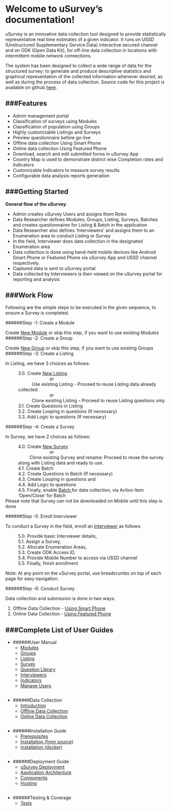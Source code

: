 Welcome to uSurvey’s documentation!
========
uSurvey is an innovative data collection tool designed to provide statistically representative real time estimates of a given indicator. It runs on USSD (Unstructured Supplementary Service Data) interactive secured channel and on ODK (Open Data Kit), for off-line data collection in locations with intermittent mobile network connections.

The system has been designed to collect a wide range of data for the structured survey; to generate and produce descriptive statistics and graphical representation of the collected information whenever desired, as well as during the process of data collection.
Source code for this project is available on github [here](https://github.com/unicefuganda/uSurvey/ "github repo").

###Features
------

* Admin management portal
* Classification of surveys using Modules
* Classification of population using Groups
* Highly customizable Listings and Surveys
* Preview questionnaire before go-live
* Offline data collection Using Smart Phone
* Online data collection Using Featured Phone
* Download, search and edit submitted forms in uSurvey App
* Country Map is used to demonstrate district wise Completion rates and Indicators 
* Customizable Indicators to measure survey results
* Configurable data analysis reports generation

###Getting Started
------
**General flow of the uSurvey**:

* Admin creates uSurvey Users and assigns them Roles
* Data Researcher defines Modules, Groups, Listing, Surveys, Batches and creates questionnaires for Listing & Batch in the application
* Data Researcher also defines ‘Interviewers’ and assigns them to an Enumeration area to conduct Listing or Survey
* In the field, Interviewer does data collection in the designated Enumeration area
* Data collection is done using hand-held mobile devices like Android Smart Phone or Featured Phone via uSurvey App and USSD channel respectively.
* Captured data is sent to uSurvey portal
* Data collected by Interviewers is then viewed on the uSurvey portal for reporting and analysis

###Work Flow
------
Following are the simple steps to be executed in the given sequence, to ensure a Survey is completed.

######Step -1: Create a Module

Create [New Module](./User_Guides.md#modules) or skip this step, if you want to use existing Modules
######Step -2: Create a Group

Create [New Group](./User_Guides.md#groups) or skip this step, if you want to use existing Groups
######Step -3: Create a Listing 

In Listing, we have 3 choices as follows:

<dl>
<dd>3.0. Create <a href="./User_Guides/#listing">New Listing</a><br>
   &nbsp&nbsp&nbsp&nbsp&nbsp&nbsp&nbsp&nbsp&nbsp&nbsp&nbsp&nbsp&nbsp&nbsp&nbsp&nbsp&nbsp&nbsp&nbsp&nbsp&nbsp&nbsp&nbsp&nbsp or <br>
         &nbsp&nbsp&nbsp&nbsp&nbsp&nbsp&nbsp&nbsp&nbsp&nbsp Use existing Listing - Proceed to reuse Listing data already collected <br>  
   &nbsp&nbsp&nbsp&nbsp&nbsp&nbsp&nbsp&nbsp&nbsp&nbsp&nbsp&nbsp&nbsp&nbsp&nbsp&nbsp&nbsp&nbsp&nbsp&nbsp&nbsp&nbsp&nbsp&nbsp or<br>
         &nbsp&nbsp&nbsp&nbsp&nbsp&nbsp&nbsp&nbsp&nbsp&nbsp Clone existing Listing – Proceed to reuse Listing questions only<br>
</dd>
<dd>3.1. Create Questions in Listing</dd>
<dd>3.2. Create Looping in questions (If necessary)</dd>
<dd>3.3. Add Logic to questions (If necessary)</dd>
</dl>

######Step -4: Create a Survey

In Survey, we have 2 choices as follows:


<dl>
  <dd>4.0. Create <a href="./User_Guides/#create-survey">New Survey</a><br>
 &nbsp&nbsp&nbsp&nbsp&nbsp&nbsp&nbsp&nbsp&nbsp&nbsp&nbsp&nbsp&nbsp&nbsp&nbsp&nbsp&nbsp&nbsp&nbsp&nbsp&nbsp&nbsp&nbsp&nbsp or <br>
          &nbsp&nbsp&nbsp&nbsp&nbsp&nbsp&nbsp&nbsp Clone existing Survey and rename: Proceed to reuse the survey along with Listing data and ready to use.<br>

</dd>
  <dd>4.1. Create Batch</dd>
  <dd>4.2. Create Questions in Batch (If necessary)</dd>
  <dd>4.3. Create Looping in questions and</dd>
  <dd>4.4. Add Logic to questions</dd>
  <dd>4.5. Finally, enable <a href="./User_Guides/#enable-batch">Batch </a> for data collection, via Action Item ‘Open/Close’ for Batch</dd>
     Please note that Survey can not be downloaded on Mobile until this step is done
</dl>

######Step -5: Enroll Interviewer

To conduct a Survey in the field, enroll an [Interviewer](./User_Guides.md#interviewer) as follows:

<dl>
   <dd>5.0. Provide basic Interviewer details,</dd>
   <dd>5.1. Assign a Survey,</dd>
   <dd>5.2. Allocate Enumeration Areas,</dd>
   <dd>5.3. Create ODK Access ID,</dd>
   <dd>5.4. Provide Mobile Number to access via USSD channel</dd>
   <dd>5.5. Finally, finish enrollment</dd>
</dl>
Note: At any point on the uSurvey portal, use breadcrumbs on top of each page for easy navigation.

######Step -6: Conduct Survey

Data collection and submission is done in two ways:   
   
   1. Offline Data Collection - [Using Smart Phone](./ODK_App.md#offline-data-collection)
2. Online Data Collection  - [Using Featured Phone](./ODK_App.md#online-data-collection)   
   
###Complete List of User Guides
------
+ ######User Manual
    - [Modules](./User_Guides.md#modules)
    - [Groups](./User_Guides.md#groups)
    - [Listing](./User_Guides.md#listing)
    - [Survey](./User_Guides.md#create-survey)
    - [Question Library](./User_Guides.md#library-questions)
    - [Interviewers](./User_Guides.md#interviewer)
    - [Indicators](./User_Guides.md#indicators)
    - [Manage Users](./User_Guides.md#manage-users)
<pre></pre>
+ ######Data Collection
    - [Introduction](./ODK_App.md#introduction)
    - [Offline Data Collection](./ODK_App.md#offline-data-collection)
    - [Online Data Collection](./ODK_App.md#online-data-collection)
<pre></pre>
+ ######Installation Guide
    - [Prerequisites](./installation.md#prerequisites)
    - [Installation (from source)](./installation.md#installation-instructions)
    - [Installation (docker)](./docker-installation.md)
<pre></pre>
+ ######Deployment Guide
    - [uSurvey Deployment](./deployment_guide.md)
    - [Application Architecture](./deployment_guide.md#application-architecture)
    - [Components](./deployment_guide.md#components)
    - [Hosting](./deployment_guide.md#usurvey-hosting)
<pre></pre>
+ ######Testing & Coverage
    - [Tests](./tests.md)
